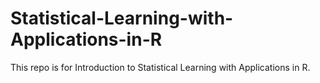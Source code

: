 # Statistical-Learning-with-Applications-in-R
This repo is for Introduction to Statistical Learning with Applications in R. 

